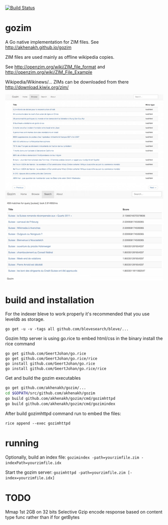 [![Build Status](https://travis-ci.org/akhenakh/gozim.svg?branch=master)](https://travis-ci.org/akhenakh/gozim)

gozim
=====

A Go native implementation for ZIM files. See http://akhenakh.github.io/gozim

ZIM files are used mainly as offline wikipedia copies.

See http://openzim.org/wiki/ZIM_file_format and http://openzim.org/wiki/ZIM_File_Example

Wikipedia/Wikinews/... ZIMs can be downloaded from there http://download.kiwix.org/zim/

![ScreenShot](/shots/browse.jpg)
![ScreenShot](/shots/search.jpg)

build and installation
======================

For the indexer bleve to work properly it's recommended that you use leveldb as storage.
```
go get -u -v -tags all github.com/blevesearch/bleve/...
```

Gozim http server is using go.rice to embed html/css in the binary install the rice command
```
go get github.com/GeertJohan/go.rice
go get github.com/GeertJohan/go.rice/rice
go install github.com/GeertJohan/go.rice
go install github.com/GeertJohan/go.rice/rice
```

Get and build the gozim executables
```bash
go get github.com/akhenakh/gozim/...
cd $GOPATH/src/github.com/akhenakh/gozim
go build github.com/akhenakh/gozim/cmd/gozimhttpd
go build github.com/akhenakh/gozim/cmd/gozimindex
```

After build gozimhttpd command run to embed the files:
```
rice append --exec gozimhttpd
```

running
=======

Optionally, build an index file: `gozimindex -path=yourzimfile.zim -indexPath=yourzimfile.idx`

Start the gozim server: `gozimhttpd -path=yourzimfile.zim [-index=yourzimfile.idx]`

TODO
====
Mmap 1st 2GB on 32 bits
Selective Gzip encode response based on content type
func rather than if for getBytes

